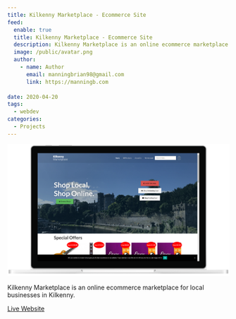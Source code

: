 ```yaml
---
title: Kilkenny Marketplace - Ecommerce Site
feed:
  enable: true
  title: Kilkenny Marketplace - Ecommerce Site
  description: Kilkenny Marketplace is an online ecommerce marketplace for local businesses in Kilkenny.
  image: /public/avatar.png
  author:
    - name: Author
      email: manningbrian98@gmail.com
      link: https://manningb.com

date: 2020-04-20
tags:
  - webdev
categories:
  - Projects
---
```


![Kilkenny Marketplace Screenshot](./laptopsc_kilkennymarketplace.png)

Kilkenny Marketplace is an online ecommerce marketplace for local businesses in Kilkenny.

[Live Website](http://kilkennymarketplace.ie/)

